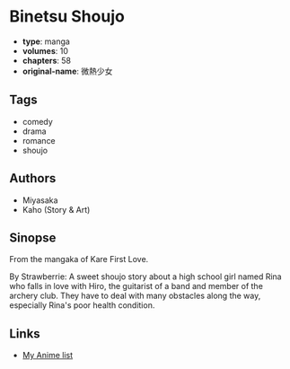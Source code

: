 # Binetsu Shoujo

-   **type**: manga
-   **volumes**: 10
-   **chapters**: 58
-   **original-name**: 微熱少女

## Tags

-   comedy
-   drama
-   romance
-   shoujo

## Authors

-   Miyasaka
-   Kaho (Story & Art)

## Sinopse

From the mangaka of Kare First Love.

By Strawberrie:
A sweet shoujo story about a high school girl named Rina who falls in love with Hiro, the guitarist of a band and member of the archery club. They have to deal with many obstacles along the way, especially Rina's poor health condition.

## Links

-   [My Anime list](https://myanimelist.net/manga/3089/Binetsu_Shoujo)
